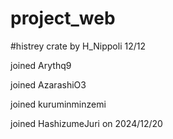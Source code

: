 # project_web

#histrey
crate by H_Nippoli 12/12

joined Arythq9

joined AzarashiO3

joined kuruminminzemi

joined HashizumeJuri on 2024/12/20
